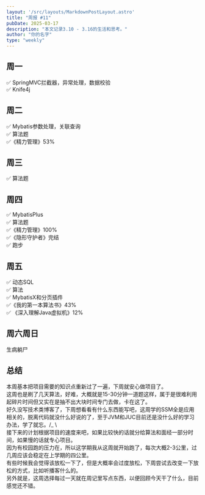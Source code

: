 ```yaml
---  
layout: '/src/layouts/MarkdownPostLayout.astro'  
title: "周报 #11"  
pubDate: 2025-03-17  
description: "本文记录3.10 - 3.16的生活和思考。"  
author: "你的名字"  
type: "weekly"  
---  
```

## 周一  
✅ SpringMVC拦截器，异常处理，数据校验  
✅ Knife4j  
## 周二  
✅ Mybatis参数处理，关联查询  
✅ 算法题  
✅《精力管理》53%  
## 周三  
✅ 算法题  
## 周四  
✅ MybatisPlus  
✅ 算法题  
✅《精力管理》100%  
✅《隐形守护者》完结  
✅ 跑步  
## 周五  
✅ 动态SQL  
✅ 算法  
✅ MybatisX和分页插件  
✅《我的第一本算法书》43%  
✅ 《深入理解Java虚拟机》12%  

## 周六周日  

生病躺尸  


## 总结  

本周基本把项目需要的知识点重新过了一遍，下周就安心做项目了。  
这周也是刷了几天算法，好难，大概就是15-30分钟一道题这样，属于是很难利用起碎片时间但又实在是抽不出大块时间专门去做，卡在这了。  
好久没写技术类博客了，下周想看看有什么东西能写吧，这周学的SSM全是应用相关的，脱离代码就没什么好说的了，至于JVM和JUC目前还是没什么好的学习办法，学了就忘。/_ \  
接下来的计划根据项目的速度来吧，如果比较快的话就分给算法和面经一部分时间，如果慢的话就专心项目。  
因为有校园跑的压力在，所以这学期我从这周就开始跑了，每次大概2-3公里，过几周应该会稳定在上学期的四公里。  
有些时候我会觉得该放松一下了，但是大概率会过度放松，下周尝试去改变一下放松的方式，比如听播客什么的。  
另外就是，这周选择每过一天就在周记里写点东西，以便回顾今天干了什么，目前感觉还不错。